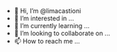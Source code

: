 - 👋 Hi, I’m @limacastioni
- 👀 I’m interested in ...
- 🌱 I’m currently learning ...
- 💞️ I’m looking to collaborate on ...
- 📫 How to reach me ...

<!---
limacastioni/limacastioni is a ✨ special ✨ repository because its `README.md` (this file) appears on your GitHub profile.
You can click the Preview link to take a look at your changes.
--->
